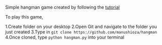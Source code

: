 Simple hangman game created by following the [tutorial](https://www.youtube.com/watch?v=m4nEnsavl6w)

To play this game, 

1.Create folder on your desktop
2.Open Git and navigate to the folder you just created 
3.Type in `git clone https://github.com/manushioza/hangman`
4.Once cloned, type `python hangman.py` into your terminal

